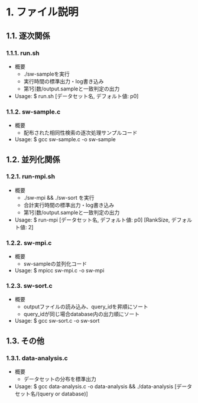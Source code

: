 # 1. ファイル説明

## 1.1. 逐次関係
### 1.1.1. run.sh
- 概要
  - ./sw-sampleを実行
  - 実行時間の標準出力・log書き込み
  - 第1引数/output.sampleと一致判定の出力
- Usage:
  $ run.sh [データセット名, デフォルト値: p0]

### 1.1.2. sw-sample.c
- 概要
  - 配布された相同性検索の逐次処理サンプルコード
- Usage:
  $ gcc sw-sample.c -o sw-sample

## 1.2. 並列化関係
### 1.2.1. run-mpi.sh
- 概要
  - ./sw-mpi && ./sw-sort を実行
  - 合計実行時間の標準出力・log書き込み
  - 第1引数/output.sampleと一致判定の出力
- Usage:
  $ run-mpi [データセット名, デフォルト値: p0] [RankSize, デフォルト値: 2]

### 1.2.2. sw-mpi.c
- 概要
  - sw-sampleの並列化コード
- Usage:
  $ mpicc sw-mpi.c -o sw-mpi

### 1.2.3. sw-sort.c
- 概要
  - outputファイルの読み込み、query_idを昇順にソート
  - query_idが同じ場合database内の出力順にソート
- Usage:
  $ gcc sw-sort.c -o sw-sort

## 1.3. その他
### 1.3.1. data-analysis.c
- 概要
  - データセットの分布を標準出力
- Usage:
  $ gcc data-analysis.c -o data-analysis && ./data-analysis [データセット名/(query or database)]
